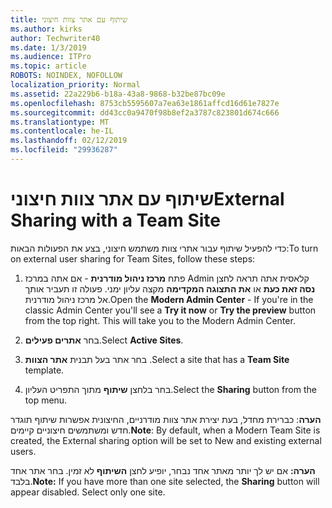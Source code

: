```yaml
---
title: שיתוף עם אתר צוות חיצוני
ms.author: kirks
author: Techwriter40
ms.date: 1/3/2019
ms.audience: ITPro
ms.topic: article
ROBOTS: NOINDEX, NOFOLLOW
localization_priority: Normal
ms.assetid: 22a229b6-b18a-43a8-9868-b32be87bc09e
ms.openlocfilehash: 8753cb5595607a7ea63e1861affcd16d61e7827e
ms.sourcegitcommit: dd43cc0a9470f98b8ef2a3787c823801d674c666
ms.translationtype: MT
ms.contentlocale: he-IL
ms.lasthandoff: 02/12/2019
ms.locfileid: "29936287"
---
```

# <a name="external-sharing-with-a-team-site"></a><span data-ttu-id="500f0-102">שיתוף עם אתר צוות חיצוני</span><span class="sxs-lookup"><span data-stu-id="500f0-102">External Sharing with a Team Site</span></span>

<span data-ttu-id="500f0-103">כדי להפעיל שיתוף עבור אתרי צוות משתמש חיצוני, בצע את הפעולות הבאות:</span><span class="sxs-lookup"><span data-stu-id="500f0-103">To turn on external user sharing for Team Sites, follow these steps:</span></span> 
  
1. <span data-ttu-id="500f0-p101">פתח **מרכז ניהול מודרנית** - אם אתה במרכז Admin קלאסית אתה תראה לחצן **נסה זאת כעת** או **את התצוגה המקדימה** מקצה עליון ימני. פעולה זו תעביר אותך אל מרכז ניהול מודרנית.</span><span class="sxs-lookup"><span data-stu-id="500f0-p101">Open the **Modern Admin Center** - If you're in the classic Admin Center you'll see a **Try it now** or **Try the preview** button from the top right. This will take you to the Modern Admin Center.</span></span> 
  
2. <span data-ttu-id="500f0-106">בחר **אתרים פעילים**.</span><span class="sxs-lookup"><span data-stu-id="500f0-106">Select **Active Sites**.</span></span> 
  
3. <span data-ttu-id="500f0-107">בחר אתר בעל תבנית **אתר הצוות** .</span><span class="sxs-lookup"><span data-stu-id="500f0-107">Select a site that has a **Team Site** template.</span></span> 
  
4. <span data-ttu-id="500f0-108">בחר בלחצן **שיתוף** מתוך התפריט העליון.</span><span class="sxs-lookup"><span data-stu-id="500f0-108">Select the **Sharing** button from the top menu.</span></span> 
  
 <span data-ttu-id="500f0-109">**הערה**: כברירת מחדל, בעת יצירת אתר צוות מודרניים, החיצונית אפשרות שיתוף תוגדר חדש ומשתמשים חיצוניים קיימים.</span><span class="sxs-lookup"><span data-stu-id="500f0-109">**Note**: By default, when a Modern Team Site is created, the External sharing option will be set to New and existing external users.</span></span> 
  
 <span data-ttu-id="500f0-p102">**הערה:** אם יש לך יותר מאתר אחד נבחר, יופיע לחצן **השיתוף** לא זמין. בחר אתר אחד בלבד.</span><span class="sxs-lookup"><span data-stu-id="500f0-p102">**Note:** If you have more than one site selected, the **Sharing** button will appear disabled. Select only one site.</span></span> 
  

